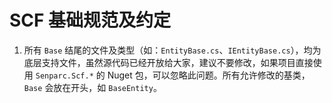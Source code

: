 # SCF 基础规范及约定

1. 所有 `Base` 结尾的文件及类型（如：`EntityBase.cs`、`IEntityBase.cs`），均为底层支持文件，虽然源代码已经开放给大家，建议不要修改，如果项目直接使用 `Senparc.Scf.*` 的 Nuget 包，可以忽略此问题。所有允许修改的基类，`Base` 会放在开头，如 `BaseEntity`。